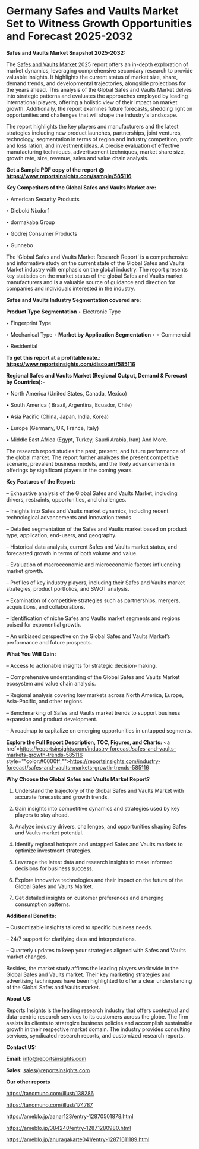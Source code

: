 # Germany Safes and Vaults Market Set to Witness Growth Opportunities and Forecast 2025-2032

<strong>Safes and Vaults Market Snapshot 2025-2032:</strong>

The <a href=https://www.reportsinsights.com/sample/585116>Safes and Vaults Market</a> 2025 report offers an in-depth exploration of market dynamics, leveraging comprehensive secondary research to provide valuable insights. It highlights the current status of market size, share, demand trends, and developmental trajectories, alongside projections for the years ahead. This analysis of the Global Safes and Vaults Market delves into strategic patterns and evaluates the approaches employed by leading international players, offering a holistic view of their impact on market growth. Additionally, the report examines future forecasts, shedding light on opportunities and challenges that will shape the industry's landscape.

The report highlights the key players and manufacturers and the latest strategies including new product launches, partnerships, joint ventures, technology, segmentation in terms of region and industry competition, profit and loss ration, and investment ideas. A precise evaluation of effective manufacturing techniques, advertisement techniques, market share size, growth rate, size, revenue, sales and value chain analysis.

<strong>Get a Sample PDF copy of the report @ <a href=https://www.reportsinsights.com/sample/585116 style=color:#0000ff;>https://www.reportsinsights.com/sample/585116</a></strong>

<strong>Key Competitors of the Global Safes and Vaults Market are:</strong>

‣ American Security Products

‣ Diebold Nixdorf

‣ dormakaba Group

‣ Godrej Consumer Products

‣ Gunnebo

The ‘Global Safes and Vaults Market Research Report’ is a comprehensive and informative study on the current state of the Global Safes and Vaults Market industry with emphasis on the global industry. The report presents key statistics on the market status of the global Safes and Vaults market manufacturers and is a valuable source of guidance and direction for companies and individuals interested in the industry.

<strong>Safes and Vaults Industry Segmentation covered are:</strong>

<strong>Product Type Segmentation</strong>
‣
Electronic Type

‣ Fingerprint Type

‣ Mechanical Type
‣ 
<strong>Market by Application Segmentation</strong>
‣
‣  Commercial

‣ Residential

<strong>To get this report at a profitable rate.: <a href=https://www.reportsinsights.com/discount/585116 style=color:#0000ff;>https://www.reportsinsights.com/discount/585116</a></strong>

<strong>Regional Safes and Vaults Market (Regional Output, Demand &amp; Forecast by Countries):-</strong>

• North America (United States, Canada, Mexico)

• South America ( Brazil, Argentina, Ecuador, Chile)

• Asia Pacific (China, Japan, India, Korea)

• Europe (Germany, UK, France, Italy)

• Middle East Africa (Egypt, Turkey, Saudi Arabia, Iran) And More.

The research report studies the past, present, and future performance of the global market. The report further analyzes the present competitive scenario, prevalent business models, and the likely advancements in offerings by significant players in the coming years.

<strong>Key Features of the Report:</strong>

– Exhaustive analysis of the Global Safes and Vaults Market, including drivers, restraints, opportunities, and challenges.

– Insights into Safes and Vaults market dynamics, including recent technological advancements and innovation trends.

– Detailed segmentation of the Safes and Vaults market based on product type, application, end-users, and geography.

– Historical data analysis, current Safes and Vaults market status, and forecasted growth in terms of both volume and value.

– Evaluation of macroeconomic and microeconomic factors influencing market growth.

– Profiles of key industry players, including their Safes and Vaults market strategies, product portfolios, and SWOT analysis.

– Examination of competitive strategies such as partnerships, mergers, acquisitions, and collaborations.

– Identification of niche Safes and Vaults market segments and regions poised for exponential growth.

– An unbiased perspective on the Global Safes and Vaults Market’s performance and future prospects.

<strong>What You Will Gain:</strong>

– Access to actionable insights for strategic decision-making.

– Comprehensive understanding of the Global Safes and Vaults Market ecosystem and value chain analysis.

– Regional analysis covering key markets across North America, Europe, Asia-Pacific, and other regions.

– Benchmarking of Safes and Vaults market trends to support business expansion and product development.

– A roadmap to capitalize on emerging opportunities in untapped segments.

<strong>Explore the Full Report Description, TOC, Figures, and Charts:</strong>
<a href=https://reportsinsights.com/industry-forecast/safes-and-vaults-markets-growth-trends-585116 style=""color:#0000ff;"">https://reportsinsights.com/industry-forecast/safes-and-vaults-markets-growth-trends-585116</a>

<strong>Why Choose the Global Safes and Vaults Market Report?</strong>

1. Understand the trajectory of the Global Safes and Vaults Market with accurate forecasts and growth trends.

2. Gain insights into competitive dynamics and strategies used by key players to stay ahead.

3. Analyze industry drivers, challenges, and opportunities shaping Safes and Vaults market potential.

4. Identify regional hotspots and untapped Safes and Vaults markets to optimize investment strategies.

5. Leverage the latest data and research insights to make informed decisions for business success.

6. Explore innovative technologies and their impact on the future of the Global Safes and Vaults Market.

7. Get detailed insights on customer preferences and emerging consumption patterns.

<strong>Additional Benefits:</strong>

– Customizable insights tailored to specific business needs.

– 24/7 support for clarifying data and interpretations.

– Quarterly updates to keep your strategies aligned with Safes and Vaults market changes.

Besides, the market study affirms the leading players worldwide in the Global Safes and Vaults market. Their key marketing strategies and advertising techniques have been highlighted to offer a clear understanding of the Global Safes and Vaults market.

<strong><strong>About US</strong>:</strong>

Reports Insights is the leading research industry that offers contextual and data-centric research services to its customers across the globe. The firm assists its clients to strategize business policies and accomplish sustainable growth in their respective market domain. The industry provides consulting services, syndicated research reports, and customized research reports.

<strong>Contact US:</strong>

<p class=><b>Email:</b> <a href=mailto:info@reportsinsights.com>info@reportsinsights.com</a></p>
<p class=><b>Sales:</b> <a href=mailto:sales@reportsinsights.com>sales@reportsinsights.com</a></p>

<strong>Our other reports</strong>

<a href=https://tanomuno.com/illust/138286>https://tanomuno.com/illust/138286</a>

<a href=https://tanomuno.com/illust/174787>https://tanomuno.com/illust/174787</a>

<a href=https://ameblo.jp/aanar123/entry-12870501878.html>https://ameblo.jp/aanar123/entry-12870501878.html</a>

<a href=https://ameblo.jp/384240/entry-12871280980.html>https://ameblo.jp/384240/entry-12871280980.html</a>

<a href=https://ameblo.jp/anuragakarte041/entry-12871611189.html>https://ameblo.jp/anuragakarte041/entry-12871611189.html</a>
